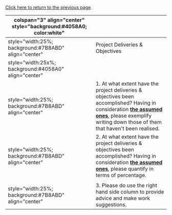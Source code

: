 [Click here to return to the previous
page](Project_Information:template_GTK_plus_GUI_for_w3af_Project "wikilink").

| colspan="3" align="center" style="background:\#4058A0; color:white" | <font color="white">**50% REVIEW PROCESS**                                                                                                                                                                                                                                                                       |
| ------------------------------------------------------------------- | ---------------------------------------------------------------------------------------------------------------------------------------------------------------------------------------------------------------------------------------------------------------------------------------------------------------- |
| style="width:25%; background:\#7B8ABD" align="center"               | Project Deliveries & Objectives                                                                                                                                                                                                                                                                                  |
| style="width:25x%; background:\#4058A0" align="center"              | <font color="white">**QUESTIONS**                                                                                                                                                                                                                                                                                |
| style="width:25%; background:\#7B8ABD" align="center"               | 1\. At what extent have the project deliveries & objectives been accomplished? Having in consideration [**the assumed ones**](OWASP_Summer_of_Code_2008_Applications_-_Need_Futher_Clarifications#GTK+_GUI_for_w3af_project "wikilink"), please exemplify writing down those of them that haven't been realised. |
| style="width:25%; background:\#7B8ABD" align="center"               | 2\. At what extent have the project deliveries & objectives been accomplished? Having in consideration [**the assumed ones**](OWASP_Summer_of_Code_2008_Applications_-_Need_Futher_Clarifications#GTK+_GUI_for_w3af_project "wikilink"), please quantify in terms of percentage.                                 |
|                                                                     |                                                                                                                                                                                                                                                                                                                  |
| style="width:25%; background:\#7B8ABD" align="center"               | 3\. Please do use the right hand side column to provide advice and make work suggestions.                                                                                                                                                                                                                        |